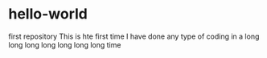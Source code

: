 # hello-world
first repository
This is hte first time I have done any
type of coding in a long long long
long long long long time
